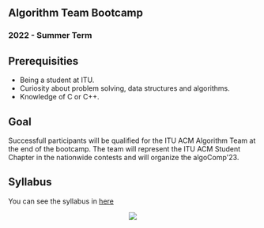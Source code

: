 ## Algorithm Team Bootcamp
### 2022 - Summer Term

## Prerequisities

 - Being a student at ITU.
 - Curiosity about problem solving, data structures and algorithms.
 - Knowledge of C or C++.


## Goal

Successfull participants will be qualified for the ITU ACM Algorithm Team at the end of the bootcamp. The team will represent the ITU ACM Student Chapter in the nationwide contests and will organize the algoComp'23.

## Syllabus

You can see the syllabus in [here](https://github.com/ituacm/ITU-ACM-22-Summer-Algorithm-Team-Bootcamp/blob/main/Syllabus.md)


<p align="center">
  <a href="//ituacm.com" target="_blank">
    <img src="https://ituacm.com/wp-content/uploads/2017/08/itu-logo.png">
  </a>
</p>
